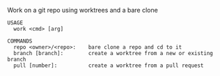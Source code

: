 Work on a git repo using worktrees and a bare clone

```
USAGE
  work <cmd> [arg]

COMMANDS
  repo <owner>/<repo>:    bare clone a repo and cd to it
  branch [branch]:        create a worktree from a new or existing branch
  pull [number]:          create a worktree from a pull request
```
